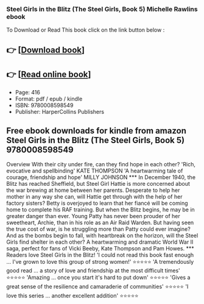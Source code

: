 ### Steel Girls in the Blitz (The Steel Girls, Book 5) Michelle Rawlins ebook

To Download or Read This book click on the link button below :

## 👉  [**[Download book](http://ebooksharez.info/download.php?group=book&from=github.com&id=721177&lnk=1079 "Download book")**]

## 👉  [**[Read online book](http://ebooksharez.info/download.php?group=book&from=github.com&id=721177&lnk=1079 "Read online book")**]


* Page: 416
* Format: pdf / epub / kindle
* ISBN: 9780008598549
* Publisher: HarperCollins Publishers



## Free ebook downloads for kindle from amazon Steel Girls in the Blitz (The Steel Girls, Book 5) 9780008598549


Overview
With their city under fire, can they find hope in each other? &#039;Rich, evocative and spellbinding&#039; KATE THOMPSON &#039;A heartwarming tale of courage, friendship and hope&#039; MILLY JOHNSON *** In December 1940, the Blitz has reached Sheffield, but Steel Girl Hattie is more concerned about the war brewing at home between her parents. Desperate to help her mother in any way she can, will Hattie get through with the help of her factory sisters? Betty is overjoyed to learn that her fiancé will be coming home to complete his RAF training. But when the Blitz begins, he may be in greater danger than ever. Young Patty has never been prouder of her sweetheart, Archie, than in his role as an Air Raid Warden. But having seen the true cost of war, is he struggling more than Patty could ever imagine? And as the bombs begin to fall, with heartbreak on the horizon, will the Steel Girls find shelter in each other? A heartwarming and dramatic World War II saga, perfect for fans of Vicki Beeby, Kate Thompson and Pam Howes. *** Readers love Steel Girls in the Blitz! &#039;I could not read this book fast enough … I&#039;ve grown to love this group of strong women!&#039; ⭐⭐⭐⭐⭐ &#039;A tremendously good read … a story of love and friendship at the most difficult times&#039; ⭐⭐⭐⭐⭐ &#039;Amazing … once you start it&#039;s hard to put down&#039; ⭐⭐⭐⭐⭐ &#039;Gives a great sense of the resilience and camaraderie of communities&#039; ⭐⭐⭐⭐⭐ &#039;I love this series … another excellent addition&#039; ⭐⭐⭐⭐⭐



